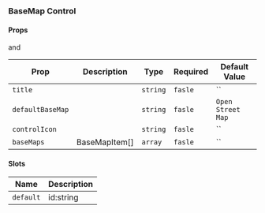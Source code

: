 ### BaseMap Control

#### Props

<!--@include: @libs/map-core/src/modules/ModuleContainer/props.md-->

and

| Prop             | Description   | Type     | Required | Default Value     |
| ---------------- | ------------- | -------- | -------- | ----------------- |
| `title`          |               | `string` | `fasle`  | ``                |
| `defaultBaseMap` |               | `string` | `fasle`  | `Open Street Map` |
| `controlIcon`    |               | `string` | `fasle`  | ``                |
| `baseMaps`       | BaseMapItem[] | `array`  | `fasle`  | ``                |

#### Slots

| Name      | Description |
| --------- | ----------- |
| `default` | id:string   |
